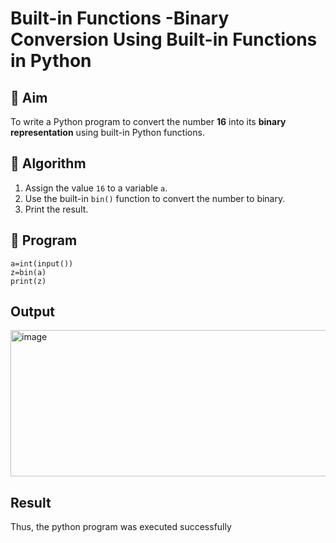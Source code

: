 # Built-in Functions -Binary Conversion Using Built-in Functions in Python

## 🎯 Aim
To write a Python program to convert the number **16** into its **binary representation** using built-in Python functions.

## 🧠 Algorithm
1. Assign the value `16` to a variable `a`.
2. Use the built-in `bin()` function to convert the number to binary.
3. Print the result.

## 🧾 Program

```
a=int(input())
z=bin(a)
print(z)
```

## Output
<img width="821" height="234" alt="image" src="https://github.com/user-attachments/assets/8f6b937a-1769-4cfc-ab14-22d1e54f40b1" />

## Result
Thus, the python program was executed successfully
